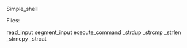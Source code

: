 Simple_shell

Files:

read_input
segment_input
execute_command
_strdup
_strcmp
_strlen
_strncpy
_strcat
